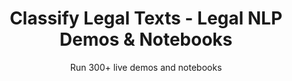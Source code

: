 ---
layout: demopagenew
title: Classify Legal Texts - Legal NLP Demos & Notebooks
seotitle: 'Legal NLP: Classify Legal Texts - John Snow Labs'
subtitle: Run 300+ live demos and notebooks
full_width: true
permalink: /legal_text_classification
key: demo
article_header:
  type: demo
license: false
mode: immersivebg
show_edit_on_github: false
show_date: false
data:
  sections:  
    - secheader: yes
      secheader:
        - subtitle: Classify Legal Texts - Live Demos & Notebooks
          activemenu: legal_text_classification
      source: yes
      source: 
        - title: Classify 275 types of clauses (Binary - clause detected or not)
          id: legal_clauses_classification    
          image: 
              src: /assets/images/Legal_Clauses_Classification.svg
          excerpt: These models check for specific clauses in legal texts, returning them (for example, "investments", "loans", etc. ) or “other” if the clause was not found.
          actions:
          - text: Live Demo
            type: normal
            url: https://demo.johnsnowlabs.com/legal/CLASSIFY_LEGAL_CLAUSES/
          - text: Colab
            type: blue_btn
            url:  
        - title: Classify 15 types of clauses (Multilabel)  
          id: classify_texts_15_types_legal_clauses     
          image: 
              src: /assets/images/Classify_texts_into_15_types_of_legal_clauses.svg
          excerpt: Using Multilabel Document Classification, where several classes can be assigned to a text, this demo will analyse and provide the best class or classes given an input text. This demo can be used to detect relevant clauses in a legal text.
          actions:
          - text: Live Demo
            type: normal
            url: https://demo.johnsnowlabs.com/legal/LEGMULTICLF_LEDGAR/
          - text: Colab
            type: blue_btn
            url:  
        - title: Classify Judgements Clauses 
          id: classify_judgements_clauses      
          image: 
              src: /assets/images/Classify_Judgements_Clauses.svg
          excerpt: These models analyze and identify if a clause is a decision, talks about a legal basis, a legitimate purpose, etc. and if an argument has been started by the ECHR, Commission/Chamber, the State, Third Parties, etc.
          actions:
          - text: Live Demo
            type: normal
            url: https://demo.johnsnowlabs.com/legal/LEG_JUDGEMENTS_CLF/
          - text: Colab
            type: blue_btn
            url: 
---